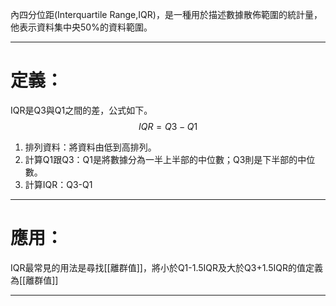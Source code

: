 內四分位距(Interquartile Range,IQR)，是一種用於描述數據散佈範圍的統計量，他表示資料集中央50%的資料範圍。
- - -
# 定義：
IQR是Q3與Q1之間的差，公式如下。
$$IQR=Q3-Q1$$
1. 排列資料：將資料由低到高排列。
2. 計算Q1跟Q3：Q1是將數據分為一半上半部的中位數；Q3則是下半部的中位數。
3. 計算IQR：Q3-Q1
- - -
# 應用：
IQR最常見的用法是尋找[[離群值]]，將小於Q1-1.5IQR及大於Q3+1.5IQR的值定義為[[離群值]]
- - -
